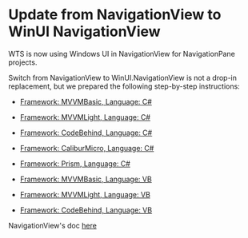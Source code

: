 # Update from NavigationView to WinUI NavigationView

WTS is now using Windows UI in NavigationView for NavigationPane projects.

Switch from NavigationView to WinUI.NavigationView is not a drop-in replacement, but we prepared the following step-by-step instructions:

 - [Framework: MVVMBasic, Language: C#](./fromnavigationviewtowinui/mvvmbasic-cs.md)

 - [Framework: MVVMLight, Language: C#](./fromnavigationviewtowinui/mvvmlight-cs.md)

 - [Framework: CodeBehind, Language: C#](./fromnavigationviewtowinui/codebehind-cs.md)

 - [Framework: CaliburMicro, Language: C#](./fromnavigationviewtowinui/caliburn-cs.md)

 - [Framework: Prism, Language: C#](./fromnavigationviewtowinui/prism-cs.md)

 - [Framework: MVVMBasic, Language: VB](./fromnavigationviewtowinui/mvvmbasic-vb.md)

 - [Framework: MVVMLight, Language: VB](./fromnavigationviewtowinui/mvvmlight-vb.md)

 - [Framework: CodeBehind, Language: VB](./fromnavigationviewtowinui/codebehind-vb.md)

NavigationView's doc [here](https://docs.microsoft.com/en-us/windows/uwp/design/controls-and-patterns/navigationview)
